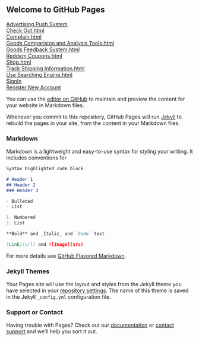 ## Welcome to GitHub Pages
<a href="AdvertisingPushSystem.html">Advertising Push System</a><br>
<a href="CheckOut.html">Check Out.html</a><br>
<a href="Complain.html">Complain.html</a><br>
<a href="FGoodsComparisionandAnalysisTools.html">Goods Comparision and Analysis Tools.html</a><br>
<a href="GoodsFeedbackSystem.html">Goods Feedback System.html</a><br>
<a href="ReddemCoupons.html">Reddem Coupons.html</a><br>
<a href="Shop.html">Shop.html</a><br>
<a href="TrackShippingInformation.html">Track Shipping Information.html</a><br>
<a href="UseSearchingEngine.html">Use Searching Engine.html</a><br>
<a href="SighIn.html">SignIn</a><br>
<a href="Register.html">Register New Account</a><br>

You can use the [editor on GitHub](https://github.com/CaffreyAnran/grocery/edit/gh-pages/index.md) to maintain and preview the content for your website in Markdown files.

Whenever you commit to this repository, GitHub Pages will run [Jekyll](https://jekyllrb.com/) to rebuild the pages in your site, from the content in your Markdown files.

### Markdown

Markdown is a lightweight and easy-to-use syntax for styling your writing. It includes conventions for

```markdown
Syntax highlighted code block

# Header 1
## Header 2
### Header 3

- Bulleted
- List

1. Numbered
2. List

**Bold** and _Italic_ and `Code` text

[Link](url) and ![Image](src)
```

For more details see [GitHub Flavored Markdown](https://guides.github.com/features/mastering-markdown/).

### Jekyll Themes

Your Pages site will use the layout and styles from the Jekyll theme you have selected in your [repository settings](https://github.com/CaffreyAnran/grocery/settings). The name of this theme is saved in the Jekyll `_config.yml` configuration file.

### Support or Contact

Having trouble with Pages? Check out our [documentation](https://docs.github.com/categories/github-pages-basics/) or [contact support](https://support.github.com/contact) and we’ll help you sort it out.

